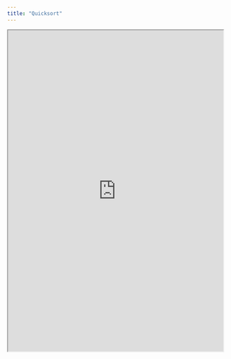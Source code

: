 ```yaml
---
title: "Quicksort"
---
```



<iframe height="750" width="100%" src="https://ewelton.github.io/ktest/wiki.html#Quicksort"></iframe>
